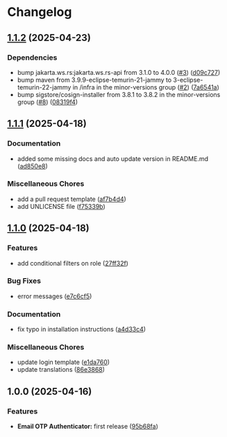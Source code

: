 # Changelog

## [1.1.2](https://github.com/for-keycloak/email-otp-authenticator/compare/v1.1.1...v1.1.2) (2025-04-23)


### Dependencies

* bump jakarta.ws.rs:jakarta.ws.rs-api from 3.1.0 to 4.0.0 ([#3](https://github.com/for-keycloak/email-otp-authenticator/issues/3)) ([d09c727](https://github.com/for-keycloak/email-otp-authenticator/commit/d09c72784d4d93cb51b918ca9d837bd89f5a2bc9))
* bump maven from 3.9.9-eclipse-temurin-21-jammy to 3-eclipse-temurin-22-jammy in /infra in the minor-versions group ([#2](https://github.com/for-keycloak/email-otp-authenticator/issues/2)) ([7a6541a](https://github.com/for-keycloak/email-otp-authenticator/commit/7a6541abf0e4ee670166faeea6a0422165f94e77))
* bump sigstore/cosign-installer from 3.8.1 to 3.8.2 in the minor-versions group ([#8](https://github.com/for-keycloak/email-otp-authenticator/issues/8)) ([08319f4](https://github.com/for-keycloak/email-otp-authenticator/commit/08319f411ad88db1c613beb6c792e8f6eacc173a))

## [1.1.1](https://github.com/for-keycloak/email-otp-authenticator/compare/v1.1.0...v1.1.1) (2025-04-18)


### Documentation

* added some missing docs and auto update version in README.md ([ad850e8](https://github.com/for-keycloak/email-otp-authenticator/commit/ad850e8b14522153f42aecf4c8272ccd3a3ccab2))


### Miscellaneous Chores

* add a pull request template ([af7b4d4](https://github.com/for-keycloak/email-otp-authenticator/commit/af7b4d4dbc452ae9575dbf050bcff2c6051337b1))
* add UNLICENSE file ([f75339b](https://github.com/for-keycloak/email-otp-authenticator/commit/f75339bf18b795f6d2c1d35ef590a5dd691fbf0c))

## [1.1.0](https://github.com/for-keycloak/email-otp-authenticator/compare/v1.0.0...v1.1.0) (2025-04-18)


### Features

* add conditional filters on role ([27ff32f](https://github.com/for-keycloak/email-otp-authenticator/commit/27ff32f795c92f7b01be32a2f075499bfa2e863b))


### Bug Fixes

* error messages ([e7c6cf5](https://github.com/for-keycloak/email-otp-authenticator/commit/e7c6cf5b132b9247faac4c7a87b115b934b068b5))


### Documentation

* fix typo in installation instructions ([a4d33c4](https://github.com/for-keycloak/email-otp-authenticator/commit/a4d33c4a3be0a7f9a1073cbe5de537aa733a9842))


### Miscellaneous Chores

* update login template ([e1da760](https://github.com/for-keycloak/email-otp-authenticator/commit/e1da760f98be89b4a4e33b6677c5821385dffab7))
* update translations ([86e3868](https://github.com/for-keycloak/email-otp-authenticator/commit/86e38685ca32dba69b382cacb87a815b40ecaa90))

## 1.0.0 (2025-04-16)


### Features

* **Email OTP Authenticator:** first release ([95b68fa](https://github.com/for-keycloak/email-otp-authenticator/commit/95b68fa05209e3cf48463043fb39d5e57f62157e))
